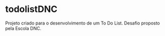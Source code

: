 # todolistDNC
Projeto criado para o desenvolvimento de um To Do List. Desafio proposto pela Escola DNC.

